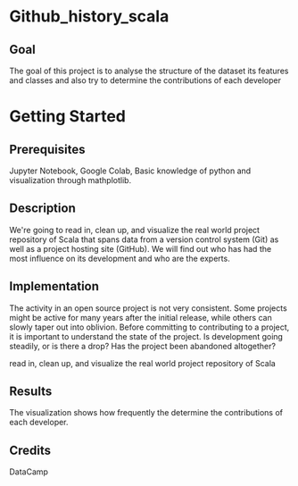 # Github_history_scala

## Goal
The goal of this project is to analyse the structure of the dataset its features and classes and also try to determine the contributions of each developer

# Getting Started

## Prerequisites
Jupyter Notebook, Google Colab, Basic knowledge of python and visualization through mathplotlib. 

## Description
We're going to read in, clean up, and visualize the real world project repository of Scala that spans data from a version control system (Git) as well as a project hosting site (GitHub). We will find out who has had the most influence on its development and who are the experts.

## Implementation
The activity in an open source project is not very consistent. Some projects might be active for many years after the initial release, while others can slowly taper out into oblivion. Before committing to contributing to a project, it is important to understand the state of the project. Is development going steadily, or is there a drop? Has the project been abandoned altogether?

read in, clean up, and visualize the real world project repository of Scala


## Results
The visualization shows how frequently the determine the contributions of each developer.

## Credits
DataCamp
